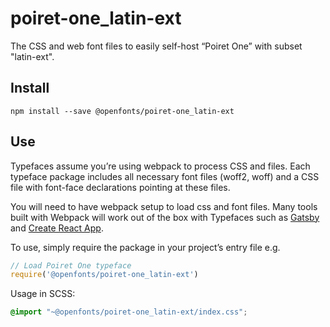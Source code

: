 
# poiret-one_latin-ext

The CSS and web font files to easily self-host “Poiret One” with subset "latin-ext".

## Install

`npm install --save @openfonts/poiret-one_latin-ext`

## Use

Typefaces assume you’re using webpack to process CSS and files. Each typeface
package includes all necessary font files (woff2, woff) and a CSS file with
font-face declarations pointing at these files.

You will need to have webpack setup to load css and font files. Many tools built
with Webpack will work out of the box with Typefaces such as [Gatsby](https://github.com/gatsbyjs/gatsby)
and [Create React App](https://github.com/facebookincubator/create-react-app).

To use, simply require the package in your project’s entry file e.g.

```javascript
// Load Poiret One typeface
require('@openfonts/poiret-one_latin-ext')
```

Usage in SCSS:
```scss
@import "~@openfonts/poiret-one_latin-ext/index.css";
```
